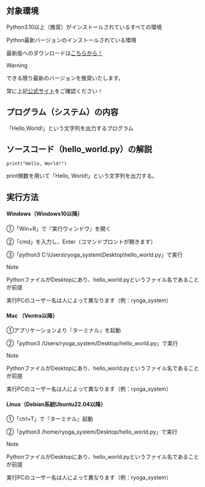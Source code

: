 ## 対象環境
Python3.10以上（推奨）がインストールされているすべての環境

Python最新バージョンのインストールされている環境

最新版へのダウンロードは[こちらから！](https://python.org/downloads/)

> [!WARNING]
> できる限り最新のバージョンを推奨いたします。
>
> 常に上記[公式サイト](https://python.org/downloads/)をご確認ください！

## プログラム（システム）の内容
「Hello,World!」という文字列を出力するプログラム

## ソースコード（hello_world.py）の解説
```
print("Hello, World!")
```
print関数を用いて「Hello, World!」という文字列を出力する。

## 実行方法
#### Windows（Windows10以降）

①「Win+R」で『実行ウィンドウ』を開く

②「cmd」を入力し、Enter（コマンドプロントが開きます）

③「python3 C:\Users\ryoga_system\Desktop\hello_world.py」で実行

> [!NOTE]
> PythonファイルがDesktopにあり、hello_world.pyというファイル名であることが前提
> 
> 実行PCのユーザー名は人によって異なります（例：ryoga_system）

#### Mac （Ventra以降）

①アプリケーションより『ターミナル』を起動

②「python3 /Users/ryoga_system/Desktop/hello_world.py」で実行

> [!NOTE]
> PythonファイルがDesktopにあり、hello_world.pyというファイル名であることが前提
> 
> 実行PCのユーザー名は人によって異なります（例：ryoga_system）

#### Linux（Debian系統Ubuntu22.04以降）

①「ctrl+T」で『ターミナル』起動

②「python3 /home/ryoga_system/Desktop/hello_world.py」で実行

> [!NOTE]
> PythonファイルがDesktopにあり、hello_world.pyというファイル名であることが前提
> 
> 実行PCのユーザー名は人によって異なります（例：ryoga_system）
